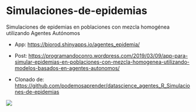 # Simulaciones-de-epidemias
Simulaciones de epidemias en poblaciones con mezcla homogénea utilizando Agentes Autónomos

* App: https://biorod.shinyapps.io/agentes_epidemia/

* Post: https://programandoconro.wordpress.com/2019/03/09/app-para-simular-epidemias-en-poblaciones-con-mezcla-homogenea-utilizando-modelos-basados-en-agentes-autonomos/

* Clonado de: https://github.com/podemosaprender/datascience_agentes_R_Simulaciones-de-epidemias

<div><img src="https://raw.githubusercontent.com/progamandoconro/Simulaciones-de-epidemias/master/fotocaptura.png" /> </div>
